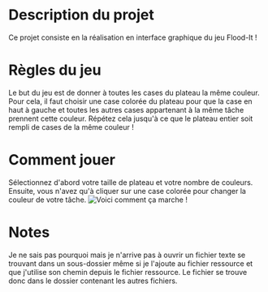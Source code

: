 # Description du projet

Ce projet consiste en la réalisation en interface graphique du jeu Flood-It !

# Règles du jeu
Le but du jeu est de donner à toutes les cases du plateau la même couleur. Pour cela, il faut choisir une case colorée du plateau pour que la case en haut à gauche et toutes les autres cases appartenant à la même tâche prennent cette couleur. Répétez cela jusqu'à ce que le plateau entier soit rempli de cases de la même couleur !


# Comment jouer

Sélectionnez d'abord votre taille de plateau et votre nombre de couleurs.
Ensuite, vous n'avez qu'à cliquer sur une case colorée pour changer la couleur de votre tâche.
![Voici comment ça marche !](https://media.giphy.com/media/Nx39XSvbISB7ludO1j/giphy.gif)
# Notes
Je ne sais pas pourquoi mais je n'arrive pas à ouvrir un fichier texte se trouvant dans un sous-dossier même si je l'ajoute au fichier ressource et que j'utilise son chemin depuis le fichier ressource. Le fichier se trouve donc dans le dossier contenant les autres fichiers.
